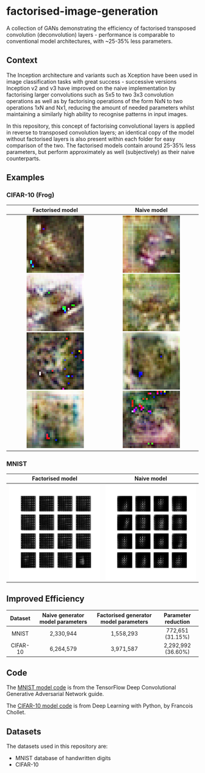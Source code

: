 # factorised-image-generation
A collection of GANs demonstrating the efficiency of factorised transposed convolution (deconvolution) layers - performance is comparable to conventional model architectures, with ~25-35% less parameters.


## Context
The Inception architecture and variants such as Xception have been used in image classification tasks with great success - successive versions Inception v2 and v3 have improved on the naive implementation by factorising larger convolutions such as 5x5 to two 3x3 convolution operations as well as by factorising operations of the form NxN to two operations 1xN and Nx1, reducing the amount of needed parameters whilst maintaining a similarly high ability to recognise patterns in input images.

In this repository, this concept of factorising convolutional layers is applied in reverse to transposed convolution layers; an identical copy of the model without factorised layers is also present within each folder for easy comparison of the two. The factorised models contain around 25-35% less parameters, but perform approximately as well (subjectively) as their naive counterparts.


## Examples

### CIFAR-10 (Frog)

Factorised model             |  Naive model
:-------------------------:|:-------------------------:
<img src="examples/cifar-10/factorised_generated_frog9800.png" width="150" height="150"/> <img src="examples/cifar-10/factorised_generated_frog9900.png" width="150" height="150"/> <br> <img src="examples/cifar-10/factorised_generated_frog4900.png" width="150" height="150"/> <img src="examples/cifar-10/factorised_generated_frog5100.png" width="150" height="150"/> | <img src="examples/cifar-10/naive_generated_frog9800.png" width="150" height="150"/> <img src="examples/cifar-10/naive_generated_frog9900.png" width="150" height="150"/> <br> <img src="examples/cifar-10/naive_generated_frog4900.png" width="150" height="150"/> <img src="examples/cifar-10/naive_generated_frog5100.png" width="150" height="150"/>

### MNIST

Factorised model             |  Naive model
:-------------------------:|:-------------------------:
<img src="examples/mnist/factorised_mnist_numbers.gif" width="250" height="250"/> | <img src="examples/mnist/naive_mnist_numbers.gif" width="250" height="250"/>


## Improved Efficiency


Dataset                    |  Naive generator model parameters | Factorised generator model parameters | Parameter reduction
:-------------------------:|:---------------------------------:|:-------------------------------------:|:-------------------------:
MNIST                      | 2,330,944                         | 1,558,293                             | 772,651 (31.15%)
CIFAR-10                   | 6,264,579                         | 3,971,587                             | 2,292,992 (36.60%)



## Code
The [MNIST model code](https://www.tensorflow.org/tutorials/generative/dcgan) is from the TensorFlow Deep Convolutional Generative Adversarial Network guide.

The [CIFAR-10 model code](https://colab.research.google.com/github/fchollet/deep-learning-with-python-notebooks/blob/master/chapter12_part05_gans.ipynb) is from Deep Learning with Python, by Francois Chollet.


## Datasets
The datasets used in this repository are:
- MNIST database of handwritten digits
- CIFAR-10
